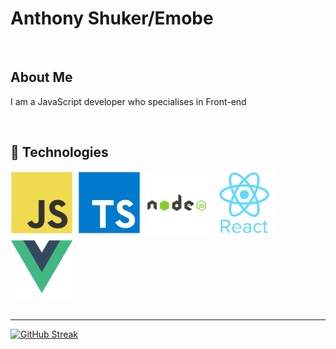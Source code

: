 # Anthony Shuker/Emobe
<br />

## About Me
I am a JavaScript developer who specialises in Front-end

<br />

## 🔨 Technologies

<div>
  <img src="https://github.com/devicons/devicon/blob/master/icons/javascript/javascript-original.svg" title="JavaScript" alt="JavaScript" width="100" height="100"/>&nbsp;
  <img src="https://github.com/devicons/devicon/blob/master/icons/typescript/typescript-original.svg" title="NodeJS" alt="NodeJS" width="100" height="100"/>&nbsp;
  <img src="https://github.com/devicons/devicon/blob/master/icons/nodejs/nodejs-original-wordmark.svg" title="NodeJS" alt="NodeJS" width="100" height="100"/>&nbsp;
  <img src="https://github.com/devicons/devicon/blob/master/icons/react/react-original-wordmark.svg" title="React" alt="React" width="100" height="100"/>&nbsp;
  <img src="https://github.com/devicons/devicon/blob/master/icons/vuejs/vuejs-original.svg" title="NodeJS" alt="NodeJS" width="100" height="100"/>&nbsp;
</div>

<br />

---

[![GitHub Streak](https://streak-stats.demolab.com?user=Emobe&theme=violet-punch&date_format=j%20M%5B%20Y%5D&mode=weekly)](https://git.io/streak-stats)
<!--
**Emobe/Emobe** is a ✨ _special_ ✨ repository because its `README.md` (this file) appears on your GitHub profile.

Here are some ideas to get you started:

- 🔭 I’m currently working on ...
- 🌱 I’m currently learning ...
- 👯 I’m looking to collaborate on ...
- 🤔 I’m looking for help with ...
- 💬 Ask me about ...
- 📫 How to reach me: ...
- 😄 Pronouns: ...
- ⚡ Fun fact: ...
-->
